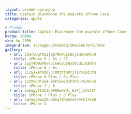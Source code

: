```yaml
---
layout: produk-casinghp
title: Captain Blackbone the pugrate iPhone Case
categories: apple

# Produk
product-title: Captain Blackbone the pugrate iPhone Case
harga: 90000
sku: hn-2896
image-drive: 1q7oqgEuu2XubQeq7ZReG5eb79rK17mkB
gallery:
  - url: 1hwrwUqYOuZjq87Nk4CpCBSjZH2vaMGnQ
    title: iPhone 5 / 5s / SE
  - url: 1gqT4QWuVKv9uikHoiUyQoZ4vdLiG3Nfn
    title: iPhone 6 / 6s
  - url: 1l1GJxaYmdoyCcUMzttO9Y3TzPvIpd3fQ
    title: iPhone 6 Plus / 6s Plus
  - url: 1xZVvCDTukd-ZSPJxw8d1P3PZ-rGcNFvG
    title: iPhone 7 / 8
  - url: 1w6wgylkZk1LaP88wmYUl_EaPjjsh5fZT
    title: iPhone 7 Plus / 8 Plus
  - url: 1q7oqgEuu2XubQeq7ZReG5eb79rK17mkB
    title: iPhone X
---
```

